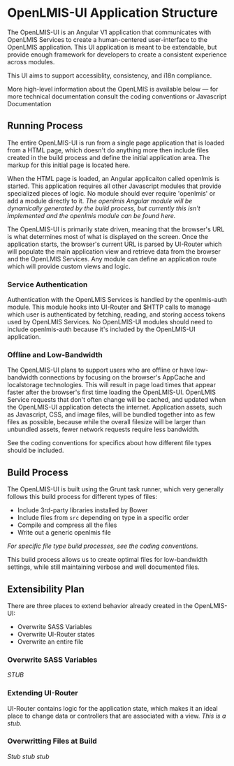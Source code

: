# OpenLMIS-UI Application Structure
The OpenLMIS-UI is an Angular V1 application that communicates with OpenLMIS Services to create a human-centered user-interface to the OpenLMIS application. This UI application is meant to be extendable, but provide enough framework for developers to create a consistent experience across modules. 

This UI aims to support accessiblity, consistency, and i18n compliance.

More high-level information about the OpenLMIS is available below — for more technical documentation consult the coding conventions or Javascript Documentation

## Running Process
The entire OpenLMIS-UI is run from a single page application that is loaded from a HTML page, which doesn't do anything more then include files created in the build process and define the initial application area. The markup for this initial page is located here.

When the HTML page is loaded, an Angular applicaiton called openlmis is started. This application requires all other Javascript modules that provide specialized pieces of logic. No module should ever require 'openlmis' or add a module directly to it. *The openlmis Angular module will be dynamically generated by the build process, but currently this isn't implemented and the openlmis module can be found here.*

The OpenLMIS-UI is primarily state driven, meaning that the browser's URL is what determines most of what is displayed on the screen. Once the application starts, the browser's current URL is parsed by UI-Router which will populate the main application view and retrieve data from the browser and the OpenLMIS Services. Any module can define an application route which will provide custom views and logic.

### Service Authentication
Authentication with the OpenLMIS Services is handled by the openlmis-auth module. This module hooks into UI-Router and $HTTP calls to manage which user is authenticated by fetching, reading, and storing access tokens used by OpenLMIS Services. No OpenLMIS-UI modules should need to include openlmis-auth because it's included by the OpenLMIS-UI application.

### Offline and Low-Bandwidth
The OpenLMIS-UI plans to support users who are offline or have low-bandwidth connections by focusing on the browser's AppCache and localstorage technologies. This will result in page load times that appear faster after the browser's first time loading the OpenLMIS-UI. OpenLMIS Service requests that don't often change will be cached, and updated when the OpenLMIS-UI application detects the internet. Application assets, such as Javascript, CSS, and image files, will be bundled together into as few files as possible, because while the overall filesize will be larger than unbundled assets, fewer network requests require less bandwidth.

See the coding conventions for specifics about how different file types should be included.

## Build Process
The OpenLMIS-UI is built using the Grunt task runner, which very generally follows this build process for different types of files:
* Include 3rd-party libraries installed by Bower
* Include files from `src` depending on type in a specific order
* Compile and compress all the files
* Write out a generic openlmis file

_For specific file type build processes, see the coding conventions._

This build process allows us to create optimal files for low-bandwidth settings, while still maintaining verbose and well documented files.

## Extensibility Plan
There are three places to extend behavior already created in the OpenLMIS-UI:
* Overwrite SASS Variables
* Overwrite UI-Router states
* Overwrite an entire file

### Overwrite SASS Variables
*STUB*

### Extending UI-Router
UI-Router contains logic for the application state, which makes it an ideal place to change data or controllers that are associated with a view. *This is a stub.*

### Overwritting Files at Build
*Stub stub stub*
